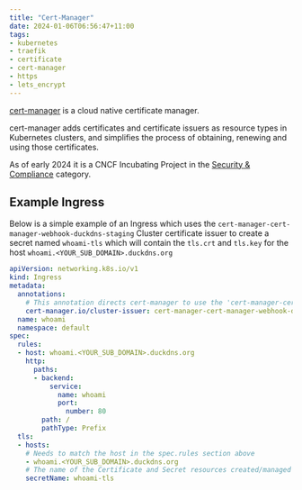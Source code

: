 ```yaml
---
title: "Cert-Manager"
date: 2024-01-06T06:56:47+11:00
tags:
- kubernetes
- traefik
- certificate
- cert-manager
- https
- lets_encrypt
---
```


[cert-manager](https://cert-manager.io/) is a cloud native certificate manager.
<!--more-->
cert-manager adds certificates and certificate issuers as resource types in Kubernetes clusters, 
and simplifies the process of obtaining, renewing and using those certificates.

As of early 2024 it is a CNCF Incubating Project in the [Security & Compliance](https://landscape.cncf.io/card-mode?category=security-compliance&grouping=category&zoom=120) 
category.

## Example Ingress 

Below is a simple example of an Ingress which uses the `cert-manager-cert-manager-webhook-duckdns-staging` Cluster certificate
issuer to create a secret named `whoami-tls` which will contain the `tls.crt` and `tls.key` for the host 
`whoami.<YOUR_SUB_DOMAIN>.duckdns.org`

```yaml
apiVersion: networking.k8s.io/v1
kind: Ingress
metadata:
  annotations:
    # This annotation directs cert-manager to use the 'cert-manager-cert-manager-webhook-duckdns-staging' ClusterIssuer
    cert-manager.io/cluster-issuer: cert-manager-cert-manager-webhook-duckdns-staging
  name: whoami
  namespace: default
spec:
  rules:
  - host: whoami.<YOUR_SUB_DOMAIN>.duckdns.org
    http:
      paths:
      - backend:
          service:
            name: whoami
            port:
              number: 80
        path: /
        pathType: Prefix
  tls:
  - hosts:
    # Needs to match the host in the spec.rules section above
    - whoami.<YOUR_SUB_DOMAIN>.duckdns.org
    # The name of the Certificate and Secret resources created/managed by cert-manager
    secretName: whoami-tls
```